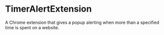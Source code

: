 # TimerAlertExtension
A Chrome extension that gives a popup alerting when more than a specified time is spent on a website.
